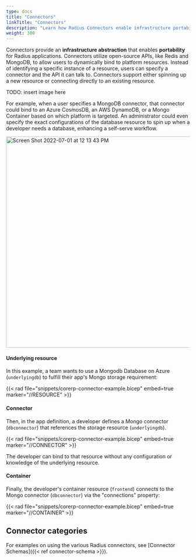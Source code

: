 ```yaml
---
type: docs
title: "Connectors"
linkTitle: "Connectors"
description: "Learn how Radius Connectors enable infrastructure portability"
weight: 300
---
```


Connectors provide an **infrastructure abstraction** that enables **portability** for Radius applications. Connectors utilize open-source APIs, like Redis and MongoDB, to allow users to dynamically bind to platform resources. Instead of identifying a specific instance of a resource, users can specify a connector and the API it can talk to. Connectors support either spinning up a new resource or connecting directly to an existing resource.

TODO: insert image here

For example, when a user specifies a MongoDB connector, that connector could bind to an Azure CosmosDB, an AWS DynamoDB, or a Mongo Container based on which platform is targeted. An administrator could even specify the exact configurations of the database resource to spin up when a developer needs a database, enhancing a self-serve workflow.

<img width="578" alt="Screen Shot 2022-07-01 at 12 13 43 PM" src="https://user-images.githubusercontent.com/71398878/176956322-63cb7be6-4c51-4e2d-bf6a-143f817a89c7.png">

<h4>Underlying resource</h4>

In this example, a team wants to use a Mongodb Database on Azure (`underlyingdb`) to fulfill their app's Mongo storage requirement:

{{< rad file="snippets/corerp-connector-example.bicep" embed=true marker="//RESOURCE" >}}

<h4>Connector</h4>

Then, in the app definition, a developer defines a Mongo connector (`dbconnector`) that references the storage resource (`underlyingdb`). 

{{< rad file="snippets/corerp-connector-example.bicep" embed=true marker="//CONNECTOR" >}}

The developer can bind to that resource without any configuration or knowledge of the underlying resource.  


<h4>Container</h4>

Finally, the developer's container resource (`frontend`) connects to the Mongo connector (`dbconnector`) via the "connections" property:

{{< rad file="snippets/corerp-connector-example.bicep" embed=true marker="//CONTAINER" >}}

## Connector categories

For examples on using the various Radius connectors, see [Connector Schemas]({{< ref connector-schema >}}).